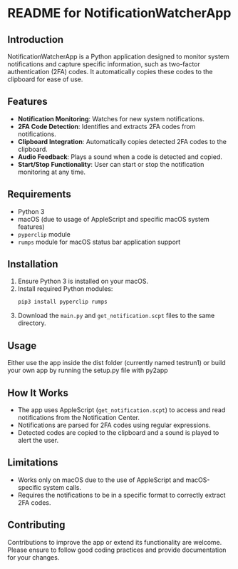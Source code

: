 # README for NotificationWatcherApp

## Introduction
NotificationWatcherApp is a Python application designed to monitor system notifications and capture specific information, such as two-factor authentication (2FA) codes. It automatically copies these codes to the clipboard for ease of use.

## Features
- **Notification Monitoring**: Watches for new system notifications.
- **2FA Code Detection**: Identifies and extracts 2FA codes from notifications.
- **Clipboard Integration**: Automatically copies detected 2FA codes to the clipboard.
- **Audio Feedback**: Plays a sound when a code is detected and copied.
- **Start/Stop Functionality**: User can start or stop the notification monitoring at any time.

## Requirements
- Python 3
- macOS (due to usage of AppleScript and specific macOS system features)
- `pyperclip` module
- `rumps` module for macOS status bar application support

## Installation
1. Ensure Python 3 is installed on your macOS.
2. Install required Python modules:
   ```bash
   pip3 install pyperclip rumps
3. Download the `main.py` and `get_notification.scpt` files to the same directory.

## Usage
Either use the app inside the dist folder (currently named testrun1) or build your own app by running the setup.py file with py2app 

## How It Works
- The app uses AppleScript (`get_notification.scpt`) to access and read notifications from the Notification Center.
- Notifications are parsed for 2FA codes using regular expressions.
- Detected codes are copied to the clipboard and a sound is played to alert the user.

## Limitations
- Works only on macOS due to the use of AppleScript and macOS-specific system calls.
- Requires the notifications to be in a specific format to correctly extract 2FA codes.

## Contributing
Contributions to improve the app or extend its functionality are welcome. Please ensure to follow good coding practices and provide documentation for your changes.
